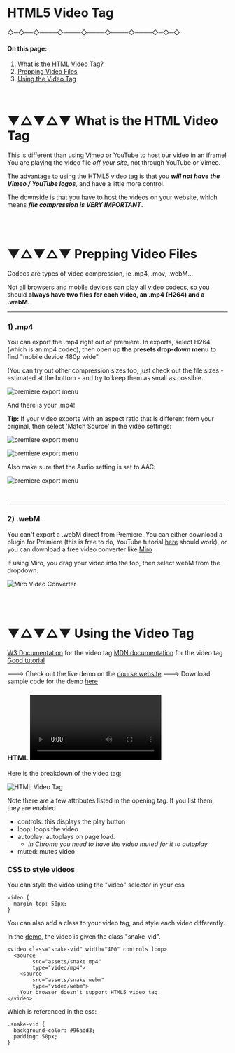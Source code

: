 # HTML5 Video Tag



 ◇─◇──◇────◇────◇────◇────◇────◇─◇─◇
<br>


#### **On this page:**
1. [What is the HTML Video Tag?](#-what-is-the-html-video-tag)
2. [Prepping Video Files](#-prepping-video-files)
3. [Using the Video Tag](#-using-the-video-tag)

<br>

# ▼△▼△▼ What is the HTML Video Tag

This is different than using Vimeo or YouTube to host our video in an iframe! You are playing the video file *off your site*, not through YouTube or Vimeo.

The advantage to using the HTML5 video tag is that you ***will not have the Vimeo / YouTube logos***, and have a little more control.

The downside is that you have to host the videos on your website, which means ***file compression is VERY IMPORTANT***.

<br>
<br>

# ▼△▼△▼ Prepping Video Files

Codecs are types of video compression, ie .mp4, .mov, .webM...

[Not all browsers and mobile devices](https://www.w3schools.com/tags/tag_video.asp) can play all video codecs, so you should **always have two files for each video, an .mp4 (H264) and a .webM.**

---

### 1) .mp4
You can export the .mp4 right out of premiere. In exports, select H264 (which is an mp4 codec), then open up **the presets drop-down menu** to find "mobile device 480p wide".

(You can try out other compression sizes too, just check out the file sizes - estimated at the bottom - and try to keep them as small as possible.

![premiere export menu](images/videoFilePrep_0.png)

And there is your .mp4!

**Tip:** If your video exports with an aspect ratio that is different from your original, then select 'Match Source' in the video settings:

![premiere export menu](images/VideoResize_1.png)

![premiere export menu](images/VideoResize_3.png)

Also make sure that the Audio setting is set to AAC:

![premiere export menu](images/VideoResize_2.png)

<br>

----

### 2) .webM
You can't export a .webM direct from Premiere. You can either download a plugin for Premiere (this is free to do, YouTube tutorial [here](https://www.youtube.com/watch?v=L7a5r8lbo0A) should work), or you can download a free video converter like [Miro](http://www.mirovideoconverter.com/.)

If using Miro, you drag your video into the top, then select webM from the dropdown.

![Miro Video Converter](images/miro_1.png)

<br>
<br>

# ▼△▼△▼ Using the Video Tag

[W3 Documentation](https://www.w3schools.com/tags/tag_video.asp) for the video tag
[MDN documentation](https://developer.mozilla.org/en-US/docs/Web/HTML/Element/video) for the video tag
[Good tutorial](https://addpipe.com/blog/10-advanced-features-in-html5-video-player/)

---> Check out the live demo on the [course website](https://art75.github.io/)
---> Download sample code for the demo [here](https://github.com/art75/art75.github.io/tree/master/codeDownloads)

### HTML <video> tag
Here is the breakdown of the video tag:

![HTML Video Tag](images/html-video-tag.png)

Note there are a few attributes listed in the opening tag. If you list them, they are enabled
* controls: this displays the play button
* loop: loops the video
* autoplay: autoplays on page load.
  * *In Chrome you need to have the video muted for it to autoplay*
* muted: mutes video



### CSS to style videos

You can style the video using the "video" selector in your css


    video {
      margin-top: 50px;
    }



You can also add a class to your video tag, and style each video differently.

In the [demo](https://art75.github.io/net-art/templates/HTML_videoTag/), the video is given the class "snake-vid".

    <video class="snake-vid" width="400" controls loop>
	  <source
			src="assets/snake.mp4"
			type="video/mp4">
		<source
			src="assets/snake.webm"
			type="video/webm">
		Your browser doesn't support HTML5 video tag.
	</video>

Which is referenced in the css:

    .snake-vid {
      background-color: #96add3;
      padding: 50px;
    }

